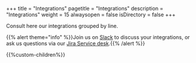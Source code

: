 +++
title = "Integrations"
pagetitle = "Integrations"
description = "Integrations"
weight = 15
alwaysopen = false
isDirectory = false
+++

Consult here our integrations grouped by line.

{{% alert theme="info" %}}Join us on [Slack](https://slack.travelgatex.com/) to discuss your integrations, or ask us questions via our [Jira Service desk](https://xmltravelgate.atlassian.net/servicedesk/customer/portal/7).{{% /alert %}}

{{%custom-children%}}
